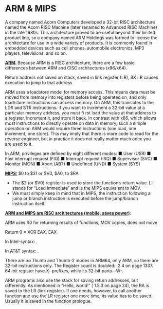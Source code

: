 # ARM & MIPS

A company named Acorn Computers developed a 32-bit RISC architecture named
the Acorn RISC Machine (later renamed to Advanced RISC Machine) in the late
1980s. This architecture proved to be useful beyond their limited product line,
so a company named ARM Holdings was formed to license the architecture for
use in a wide variety of products. It is commonly found in embedded devices
such as cell phones, automobile electronics, MP3 players, televisions, and so on.



**<u>ARM:</u>** Because ARM is a RISC architecture, there are a few basic differences between
ARM and CISC architectures (x86/x64).

Return address not saved on stack, saved in link register (LR), BX LR causes execution to jump to that address

ARM uses a loadstore model for memory access. This means data must be moved from memory into registers before being operated on, and only load/store instructions can access memory. On ARM, this translates to the LDR and STR instructions. If you want to increment a 32-bit value at a particular memory address, you must fi rst load the value at that address to a register, increment it, and store it back. In contrast with x86, which allows most instructions to directly operate on data in memory, such a simple operation on ARM would require three instructions (one load, one increment, one store). This may imply that there is more code to read for the reverse engineer, but in practice it does not really matter much once you are used to it.

In ARM, privileges are defined
by eight different modes:
■ User (USR)
■ Fast interrupt request (FIQ)
■ Interrupt request (IRQ)
■ Supervisor (SVC)
■ Monitor (MON)
■ Abort (ABT)
■ Undefined (UND)
■ System (SYS)

**<u>MIPS:</u>** $0 to $31 or $V0, $A0, to $RA 

- The $2 (or $V0) register is used to store the function’s return value. LI stands for “Load Immediate” and is the MIPS equivalent to MOV.
- We must simply keep in mind that in MIPS, the instruction following a jump or branch instruction is executed before the jump/branch instruction itself.



**<u>ARM and MIPS are RISC architectures (mobile, saves power)</u>**:

ARM uses R0 for returning results of functions, MOV copies, does not move

Return 0 = XOR EAX, EAX

In Intel-syntax: <instruction> <destination operand> <source operand>.

In AT&T syntax: <instruction> <source operand> <destination operand>.

There are no Thumb and Thumb-2 modes in ARM64, only ARM, so there are 32-bit instructions only. The Register count is doubled: .2.4 on page 1337. 64-bit register have X- prefixes, while its 32-bit parts—W-.

ARM programs also use the stack for saving return addresses, but differently. As mentioned in “Hello, world!” ( 1.5.3 on page 24), the RA is saved to the LR (link register). If one needs, however, to call another function and use the LR register one more time, its value has to be saved. Usually it is saved in the function prologue.



